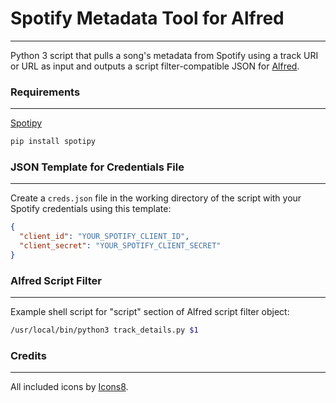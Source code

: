 # Spotify Metadata Tool for Alfred
---
Python 3 script that pulls a song's metadata from Spotify using a track URI or URL as input and outputs a script filter-compatible JSON for [Alfred](https://www.alfredapp.com/). 



### Requirements
---
[Spotipy](https://github.com/plamere/spotipy)
```zsh
pip install spotipy
```


### JSON Template for Credentials File
---
Create a `creds.json` file in the working directory of the script with your Spotify credentials using this template:

```json
{
  "client_id": "YOUR_SPOTIFY_CLIENT_ID",
  "client_secret": "YOUR_SPOTIFY_CLIENT_SECRET"
}
```


### Alfred Script Filter
---
Example shell script for "script" section of Alfred script filter object:

```zsh
/usr/local/bin/python3 track_details.py $1
```


### Credits
---
All included icons by [Icons8](https://icons8.com).